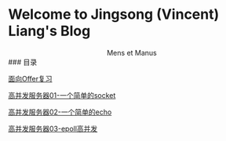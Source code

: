 # Welcome to Jingsong (Vincent) Liang's Blog
<center>Mens et Manus</center>
### 目录

 [面向Offer复习](/Offer/OfferNotebook.md)
 
 [高并发服务器01-一个简单的socket](/C++HighConcurrentServer/01.md)
 
 [高并发服务器02-一个简单的echo](/C++HighConcurrentServer/02.md)

 [高并发服务器03-epoll高并发](/C++HighConcurrentServer/03.md)

